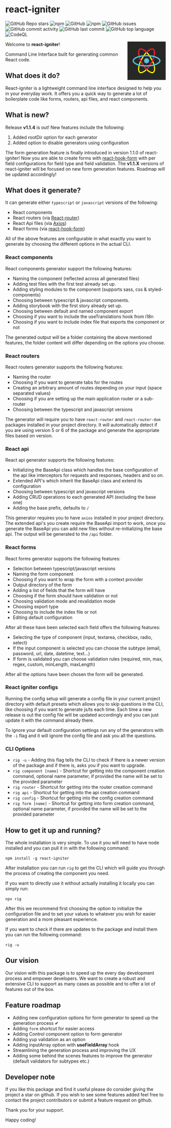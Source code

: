 # react-igniter

![GitHub Repo stars](https://img.shields.io/github/stars/AlemTuzlak/react-igniter?style=social)
![npm](https://img.shields.io/npm/v/react-igniter?style=plastic)
![GitHub](https://img.shields.io/github/license/AlemTuzlak/react-igniter?style=plastic)
![npm](https://img.shields.io/npm/dy/react-igniter?style=plastic)
![GitHub issues](https://img.shields.io/github/issues/AlemTuzlak/react-igniter?style=plastic)
![GitHub commit activity](https://img.shields.io/github/commit-activity/m/AlemTuzlak/react-igniter?style=plastic)
![GitHub last commit](https://img.shields.io/github/last-commit/AlemTuzlak/react-igniter?style=plastic)
![GitHub top language](https://img.shields.io/github/languages/top/AlemTuzlak/react-igniter?style=plastic)
![CodeQL](https://github.com/AlemTuzlak/react-igniter/workflows/CodeQL/badge.svg?style=plastic)

Welcome to **react-igniter**!
<img src="./react-igniter.png" align="right" height="120px">

Command Line Interface built for generating common React code.

## What does it do?

React-igniter is a lightweight command line interface designed to help you in your everyday work. It offers you a quick way to generate a lot of boilerplate code like forms, routers, api files, and react components.

## What is new?

Release **v1.1.4** is out! New features include the following:

1. Added rootDir option for each generator
2. Added option to disable generators using configuration

The form generation feature is finally introduced in version 1.1.0 of react-igniter! Now you are able to create forms with [react-hook-form](https://react-hook-form.com/) with per field configurations for field type and field validation. The **v1.1.X** versions of react-igniter will be focused on new form generation features. Roadmap will be updated accordingly!

## What does it generate?

It can generate either `typescript` or `javascript` versions of the following:

- React components
- React routers (via [React-router](https://reactrouter.com/))
- React Api files (via [Axios](https://axios-http.com/))
- React forms (via [react-hook-form](https://react-hook-form.com/))

All of the above features are configurable in what exactly you want to generate by choosing the different options in the actual CLI.

### **React components**

React components generator support the following features:

- Naming the component (reflected across all generated files)
- Adding test files with the first test already set up.
- Adding styling modules to the component (supports sass, css & styled-components)
- Choosing between typescript & javascript components.
- Adding storybook with the first story already set up.
- Choosing between default and named component export
- Choosing if you want to include the useTranslations hook from i18n
- Choosing if you want to include index file that exports the component or not

The generated output will be a folder containing the above mentioned features, the folder content will differ depending on the options you choose.

### **React routers**

React routers generator supports the following features:

- Naming the router
- Choosing if you want to generate tabs for the routes
- Creating an arbitrary amount of routes depending on your input (space separated values)
- Choosing if you are setting up the main application router or a sub-router
- Choosing between the typescript and javascript versions

The generator will require you to have `react-router` and `react-router-dom` packages installed in your project directory. It will automatically detect if you are using version 5 or 6 of the package and generate the appropriate files based on version.

### **React api**

React api generator supports the following features:

- Initializing the BaseApi class which handles the base configuration of the api like interceptors for requests and responses, headers and so on.
- Extended API's which inherit the BaseApi class and extend its configuration
- Choosing between typescript and javascript versions
- Adding CRUD operations to each generated API (excluding the base one)
- Adding the base prefix, defaults to `/`

This generator requires you to have `axios` installed in your project directory. The extended api's you create require the BaseApi import to work, once you generate the BaseApi you can add new files without re-initializing the base api.
The output will be generated to the `/api` folder.

### **React forms**

React forms generator supports the following features:

- Selection between typescript/javascript versions
- Naming the form component
- Choosing if you want to wrap the form with a context provider
- Output directory of the form
- Adding a list of fields that the form will have
- Choosing if the form should have validation or not
- Choosing validation mode and revalidation mode
- Choosing export type
- Choosing to include the index file or not
- Editing default configuration

After all these have been selected each field offers the following features:

- Selecting the type of component (input, textarea, checkbox, radio, select)
- If the input component is selected you can choose the subtype (email, password, url, date, datetime, text...)
- If form is validated you can choose validation rules (required, min, max, regex, custom, minLength, maxLength)

After all the options have been chosen the form will be generated.

### **React igniter configs**

Running the config setup will generate a config file in your current project directory with default presets which allows you to skip questions in the CLI, like choosing if you want to generate js/ts each time. Each time a new release is out the config file will be updated accordingly and you can just update it with the command already there.

To ignore your default configuration settings run any of the generators with the
`-i` flag and it will ignore the config file and ask you all the questions.

### **CLI Options**

- `rig -u` - Adding this flag tells the CLI to check if there is a newer version of the package and if there is, asks you if you want to upgrade.
- `rig component [name]` - Shortcut for getting into the component creation command, optional name parameter, if provided the name will be set to the provided parameter
- `rig router` - Shortcut for getting into the router creation command
- `rig api` - Shortcut for getting into the api creation command
- `rig config` - Shortcut for getting into the config creation command
- `rig form [name]` - Shortcut for getting into form creation command, optional name parameter, if provided the name will be set to the provided parameter

## How to get it up and running?

The whole installation is very simple. To use it you will need to have node installed and you can pull it in with the following command:

`npm install -g react-igniter`

After installation you can run `rig` to get the CLI which will guide you through the process of creating the component you need.

If you want to directly use it without actually installing it locally you can simply run:

`npx rig`

After this we recommend first choosing the option to initialize the configuration file and to set your values to whatever you wish for easier generation and a more pleasant experience.

If you want to check if there are updates to the package and install them you can run the following command:

`rig -u`

## Our vision

Our vision with this package is to speed up the every day development process and empower developers. We want to create a robust and extensive CLI to support as many cases as possible and to offer a lot of features out of the box.

## Feature roadmap

- Adding new configuration options for form generator to speed up the generation process ✔
- Adding `form` shortcut for easier access
- Adding Control component option to form generator
- Adding yup validation as an option
- Adding inputArray option with **useFieldArray** hook
- Streamlining the generation process and improving the UX
- Adding some behind the scenes features to improve the generator (default validators for subtypes etc.)

## Developer note

If you like this package and find it useful please do consider giving the project a star on github. If you wish to see some features added feel free to contact the project contributors or submit a feature request on github.

Thank you for your support.

Happy coding!
